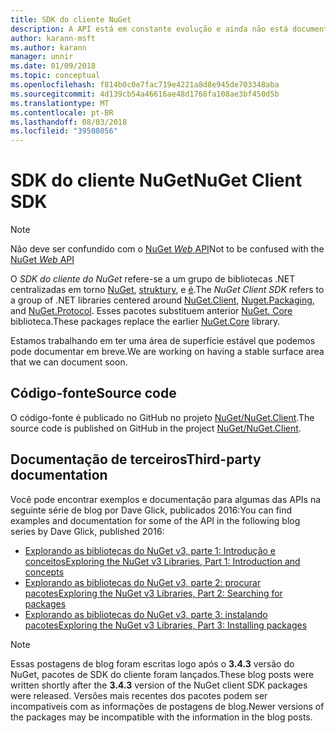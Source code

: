 ```yaml
---
title: SDK do cliente NuGet
description: A API está em constante evolução e ainda não está documentado, mas os exemplos estão disponíveis no blog de Dave Glick.
author: karann-msft
ms.author: karann
manager: unnir
ms.date: 01/09/2018
ms.topic: conceptual
ms.openlocfilehash: f814b0c0e7fac719e4221a8d8e945de703348aba
ms.sourcegitcommit: 4d139cb54a46616ae48d1768fa108ae3bf450d5b
ms.translationtype: MT
ms.contentlocale: pt-BR
ms.lasthandoff: 08/03/2018
ms.locfileid: "39508056"
---
```

# <a name="nuget-client-sdk"></a><span data-ttu-id="eed03-103">SDK do cliente NuGet</span><span class="sxs-lookup"><span data-stu-id="eed03-103">NuGet Client SDK</span></span>

> [!Note]
> <span data-ttu-id="eed03-104">Não deve ser confundido com o [NuGet *Web* API](https://docs.microsoft.com/en-us/nuget/api/overview)</span><span class="sxs-lookup"><span data-stu-id="eed03-104">Not to be confused with the [NuGet *Web* API](https://docs.microsoft.com/en-us/nuget/api/overview)</span></span>

<span data-ttu-id="eed03-105">O *SDK do cliente do NuGet* refere-se a um grupo de bibliotecas .NET centralizadas em torno [NuGet](https://www.nuget.org/packages/NuGet.Client), [struktury](https://www.nuget.org/packages/NuGet.Packaging), e [é](https://www.nuget.org/packages/NuGet.Protocol).</span><span class="sxs-lookup"><span data-stu-id="eed03-105">The *NuGet Client SDK* refers to a group of .NET libraries centered around [NuGet.Client](https://www.nuget.org/packages/NuGet.Client), [Nuget.Packaging](https://www.nuget.org/packages/NuGet.Packaging), and [NuGet.Protocol](https://www.nuget.org/packages/NuGet.Protocol).</span></span> <span data-ttu-id="eed03-106">Esses pacotes substituem anterior [NuGet. Core](https://www.nuget.org/packages/NuGet.Core/) biblioteca.</span><span class="sxs-lookup"><span data-stu-id="eed03-106">These packages replace the earlier [NuGet.Core](https://www.nuget.org/packages/NuGet.Core/) library.</span></span>

<span data-ttu-id="eed03-107">Estamos trabalhando em ter uma área de superfície estável que podemos pode documentar em breve.</span><span class="sxs-lookup"><span data-stu-id="eed03-107">We are working on having a stable surface area that we can document soon.</span></span>

## <a name="source-code"></a><span data-ttu-id="eed03-108">Código-fonte</span><span class="sxs-lookup"><span data-stu-id="eed03-108">Source code</span></span>

<span data-ttu-id="eed03-109">O código-fonte é publicado no GitHub no projeto [NuGet/NuGet.Client](https://github.com/NuGet/NuGet.Client).</span><span class="sxs-lookup"><span data-stu-id="eed03-109">The source code is published on GitHub in the project [NuGet/NuGet.Client](https://github.com/NuGet/NuGet.Client).</span></span>

## <a name="third-party-documentation"></a><span data-ttu-id="eed03-110">Documentação de terceiros</span><span class="sxs-lookup"><span data-stu-id="eed03-110">Third-party documentation</span></span>

<span data-ttu-id="eed03-111">Você pode encontrar exemplos e documentação para algumas das APIs na seguinte série de blog por Dave Glick, publicados 2016:</span><span class="sxs-lookup"><span data-stu-id="eed03-111">You can find examples and documentation for some of the API in the following blog series by Dave Glick, published 2016:</span></span>

- [<span data-ttu-id="eed03-112">Explorando as bibliotecas do NuGet v3, parte 1: Introdução e conceitos</span><span class="sxs-lookup"><span data-stu-id="eed03-112">Exploring the NuGet v3 Libraries, Part 1: Introduction and concepts</span></span>](http://daveaglick.com/posts/exploring-the-nuget-v3-libraries-part-1)
- [<span data-ttu-id="eed03-113">Explorando as bibliotecas do NuGet v3, parte 2: procurar pacotes</span><span class="sxs-lookup"><span data-stu-id="eed03-113">Exploring the NuGet v3 Libraries, Part 2: Searching for packages</span></span>](http://daveaglick.com/posts/exploring-the-nuget-v3-libraries-part-2)
- [<span data-ttu-id="eed03-114">Explorando as bibliotecas do NuGet v3, parte 3: instalando pacotes</span><span class="sxs-lookup"><span data-stu-id="eed03-114">Exploring the NuGet v3 Libraries, Part 3: Installing packages</span></span>](http://daveaglick.com/posts/exploring-the-nuget-v3-libraries-part-3)

> [!Note]
> <span data-ttu-id="eed03-115">Essas postagens de blog foram escritas logo após o **3.4.3** versão do NuGet, pacotes de SDK do cliente foram lançados.</span><span class="sxs-lookup"><span data-stu-id="eed03-115">These blog posts were written shortly after the **3.4.3** version of the NuGet client SDK packages were released.</span></span>
> <span data-ttu-id="eed03-116">Versões mais recentes dos pacotes podem ser incompatíveis com as informações de postagens de blog.</span><span class="sxs-lookup"><span data-stu-id="eed03-116">Newer versions of the packages may be incompatible with the information in the blog posts.</span></span>
